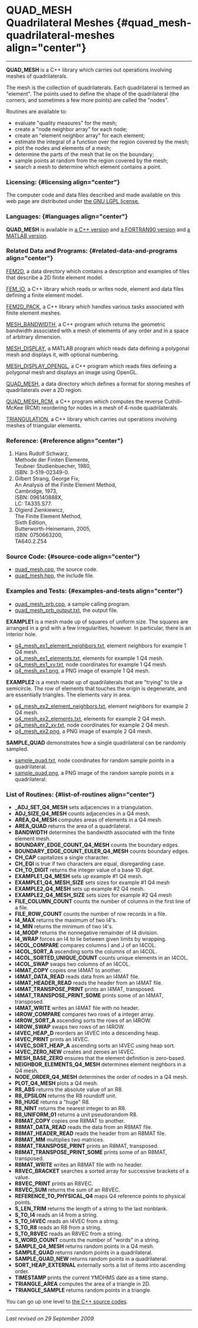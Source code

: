 QUAD\_MESH\
Quadrilateral Meshes {#quad_mesh-quadrilateral-meshes align="center"}
====================

------------------------------------------------------------------------

**QUAD\_MESH** is a C++ library which carries out operations involving
meshes of quadrilaterals.

The mesh is the collection of quadrilaterals. Each quadrilateral is
termed an "element". The points used to define the shape of the
quadrilateral (the corners, and sometimes a few more points) are called
the "nodes".

Routines are available to:

-   evaluate "quality measures" for the mesh;
-   create a "node neighbor array" for each node;
-   create an "element neighbor array" for each element;
-   estimate the integral of a function over the region covered by the
    mesh;
-   plot the nodes and elements of a mesh;
-   determine the parts of the mesh that lie on the boundary;
-   sample points at random from the region covered by the mesh;
-   search a mesh to determine which element contains a point.

### Licensing: {#licensing align="center"}

The computer code and data files described and made available on this
web page are distributed under [the GNU LGPL
license.](../../txt/gnu_lgpl.txt)

### Languages: {#languages align="center"}

**QUAD\_MESH** is available in [a C++
version](../../cpp_src/quad_mesh/quad_mesh.html) and [a FORTRAN90
version](../../f_src/quad_mesh/quad_mesh.html) and [a MATLAB
version](../../m_src/quad_mesh/quad_mesh.html).

### Related Data and Programs: {#related-data-and-programs align="center"}

[FEM2D](../../data/fem2d/fem2d.html), a data directory which contains a
description and examples of files that describe a 2D finite element
model.

[FEM\_IO](../../cpp_src/fem_io/fem_io.html), a C++ library which reads
or writes node, element and data files defining a finite element model.

[FEM2D\_PACK](../../cpp_src/fem2d_pack/fem2d_pack.html), a C++ library
which handles various tasks associated with finite element meshes.

[MESH\_BANDWIDTH](../../cpp_src/mesh_bandwidth/mesh_bandwidth.html), a
C++ program which returns the geometric bandwidth associated with a mesh
of elements of any order and in a space of arbitrary dimension.

[MESH\_DISPLAY](../../m_src/mesh_display/mesh_display.html), a MATLAB
program which reads data defining a polygonal mesh and displays it, with
optional numbering.

[MESH\_DISPLAY\_OPENGL](../../cpp_src/mesh_display_opengl/mesh_display_opengl.html),
a C++ program which reads files defining a polygonal mesh and displays
an image using OpenGL.

[QUAD\_MESH](../../data/quad_mesh/quad_mesh.html), a data directory
which defines a format for storing meshes of quadrilaterals over a 2D
region.

[QUAD\_MESH\_RCM](../../cpp_src/quad_mesh_rcm/quad_mesh_rcm.html), a C++
program which computes the reverse Cuthill-McKee (RCM) reordering for
nodes in a mesh of 4-node quadrilaterals.

[TRIANGULATION](../../cpp_src/triangulation/triangulation.html), a C++
library which carries out operations involving meshes of triangular
elements.

### Reference: {#reference align="center"}

1.  Hans Rudolf Schwarz,\
    Methode der Finiten Elemente,\
    Teubner Studienbuecher, 1980,\
    ISBN: 3-519-02349-0.
2.  Gilbert Strang, George Fix,\
    An Analysis of the Finite Element Method,\
    Cambridge, 1973,\
    ISBN: 096140888X,\
    LC: TA335.S77.
3.  Olgierd Zienkiewicz,\
    The Finite Element Method,\
    Sixth Edition,\
    Butterworth-Heinemann, 2005,\
    ISBN: 0750663200,\
    TA640.2.Z54

### Source Code: {#source-code align="center"}

-   [quad\_mesh.cpp](quad_mesh.cpp), the source code.
-   [quad\_mesh.hpp](quad_mesh.hpp), the include file.

### Examples and Tests: {#examples-and-tests align="center"}

-   [quad\_mesh\_prb.cpp](quad_mesh_prb.cpp), a sample calling program.
-   [quad\_mesh\_prb\_output.txt](quad_mesh_prb_output.txt), the output
    file.

**EXAMPLE1** is a mesh made up of squares of uniform size. The squares
are arranged in a grid with a few irregularities, however. In
particular, there is an interior hole.

-   [q4\_mesh\_ex1\_element\_neighbors.txt](q4_mesh_ex1_element_neighbors.txt),
    element neighbors for example 1 Q4 mesh.
-   [q4\_mesh\_ex1\_elements.txt](q4_mesh_ex1_elements.txt), elements
    for example 1 Q4 mesh.
-   [q4\_mesh\_ex1\_xy.txt](q4_mesh_ex1_xy.txt), node coordinates for
    example 1 Q4 mesh.
-   [q4\_mesh\_ex1.png](q4_mesh_ex1.png), a PNG image of example 1 Q4
    mesh.

**EXAMPLE2** is a mesh made up of quadrilaterals that are "trying" to
tile a semicircle. The row of elements that touches the origin is
degenerate, and are essentially triangles. The elements vary in area.

-   [q4\_mesh\_ex2\_element\_neighbors.txt](q4_mesh_ex2_element_neighbors.txt),
    element neighbors for example 2 Q4 mesh.
-   [q4\_mesh\_ex2\_elements.txt](q4_mesh_ex2_elements.txt), elements
    for example 2 Q4 mesh.
-   [q4\_mesh\_ex2\_xy.txt](q4_mesh_ex2_xy.txt), node coordinates for
    example 2 Q4 mesh.
-   [q4\_mesh\_ex2.png](q4_mesh_ex2.png), a PNG image of example 2 Q4
    mesh.

**SAMPLE\_QUAD** demonstrates how a single quadrilateral can be randomly
sampled.

-   [sample\_quad.txt](sample_quad.txt), node coordinates for random
    sample points in a quadrilateral.
-   [sample\_quad.png](sample_quad.png), a PNG image of the random
    sample points in a quadrilateral.

### List of Routines: {#list-of-routines align="center"}

-   **\_ADJ\_SET\_Q4\_MESH** sets adjacencies in a triangulation.
-   **ADJ\_SIZE\_Q4\_MESH** counts adjacencies in a Q4 mesh.
-   **AREA\_Q4\_MESH** computes areas of elements in a Q4 mesh.
-   **AREA\_QUAD** returns the area of a quadrilateral.
-   **BANDWIDTH** determines the bandwidth associated with the finite
    element mesh.
-   **BOUNDARY\_EDGE\_COUNT\_Q4\_MESH** counts the boundary edges.
-   **BOUNDARY\_EDGE\_COUNT\_EULER\_Q4\_MESH** counts boundary edges.
-   **CH\_CAP** capitalizes a single character.
-   **CH\_EQI** is true if two characters are equal, disregarding case.
-   **CH\_TO\_DIGIT** returns the integer value of a base 10 digit.
-   **EXAMPLE1\_Q4\_MESH** sets up example \#1 Q4 mesh.
-   **EXAMPLE1\_Q4\_MESH\_SIZE** sets sizes for example \#1 Q4 mesh
-   **EXAMPLE2\_Q4\_MESH** sets up example \#2 Q4 mesh.
-   **EXAMPLE2\_Q4\_MESH\_SIZE** sets sizes for example \#2 Q4 mesh
-   **FILE\_COLUMN\_COUNT** counts the number of columns in the first
    line of a file.
-   **FILE\_ROW\_COUNT** counts the number of row records in a file.
-   **I4\_MAX** returns the maximum of two I4's.
-   **I4\_MIN** returns the minimum of two I4's.
-   **I4\_MODP** returns the nonnegative remainder of I4 division.
-   **I4\_WRAP** forces an I4 to lie between given limits by wrapping.
-   **I4COL\_COMPARE** compares columns I and J of an I4COL.
-   **I4COL\_SORT\_A** ascending sorts the columns of an I4COL.
-   **I4COL\_SORTED\_UNIQUE\_COUNT** counts unique elements in an I4COL.
-   **I4COL\_SWAP** swaps two columns of an I4COL.
-   **I4MAT\_COPY** copies one I4MAT to another.
-   **I4MAT\_DATA\_READ** reads data from an I4MAT file.
-   **I4MAT\_HEADER\_READ** reads the header from an I4MAT file.
-   **I4MAT\_TRANSPOSE\_PRINT** prints an I4MAT, transposed.
-   **I4MAT\_TRANSPOSE\_PRINT\_SOME** prints some of an I4MAT,
    transposed.
-   **I4MAT\_WRITE** writes an I4MAT file with no header.
-   **I4ROW\_COMPARE** compares two rows of a integer array.
-   **I4ROW\_SORT\_A** ascending sorts the rows of an I4ROW.
-   **I4ROW\_SWAP** swaps two rows of an I4ROW.
-   **I4VEC\_HEAP\_D** reorders an I4VEC into a descending heap.
-   **I4VEC\_PRINT** prints an I4VEC.
-   **I4VEC\_SORT\_HEAP\_A** ascending sorts an I4VEC using heap sort.
-   **I4VEC\_ZERO\_NEW** creates and zeroes an I4VEC.
-   **MESH\_BASE\_ZERO** ensures that the element definition is
    zero-based.
-   **NEIGHBOR\_ELEMENTS\_Q4\_MESH** determines element neighbors in a
    Q4 mesh.
-   **NODE\_ORDER\_Q4\_MESH** determines the order of nodes in a Q4
    mesh.
-   **PLOT\_Q4\_MESH** plots a Q4 mesh.
-   **R8\_ABS** returns the absolute value of an R8.
-   **R8\_EPSILON** returns the R8 roundoff unit.
-   **R8\_HUGE** returns a "huge" R8.
-   **R8\_NINT** returns the nearest integer to an R8.
-   **R8\_UNIFORM\_01** returns a unit pseudorandom R8.
-   **R8MAT\_COPY** copies one R8MAT to another.
-   **R8MAT\_DATA\_READ** reads the data from an R8MAT file.
-   **R8MAT\_HEADER\_READ** reads the header from an R8MAT file.
-   **R8MAT\_MM** multiplies two matrices.
-   **R8MAT\_TRANSPOSE\_PRINT** prints an R8MAT, transposed.
-   **R8MAT\_TRANSPOSE\_PRINT\_SOME** prints some of an R8MAT,
    transposed.
-   **R8MAT\_WRITE** writes an R8MAT file with no header.
-   **R8VEC\_BRACKET** searches a sorted array for successive brackets
    of a value.
-   **R8VEC\_PRINT** prints an R8VEC.
-   **R8VEC\_SUM** returns the sum of an R8VEC.
-   **REFERENCE\_TO\_PHYSICAL\_Q4** maps Q4 reference points to physical
    points.
-   **S\_LEN\_TRIM** returns the length of a string to the last
    nonblank.
-   **S\_TO\_I4** reads an I4 from a string.
-   **S\_TO\_I4VEC** reads an I4VEC from a string.
-   **S\_TO\_R8** reads an R8 from a string.
-   **S\_TO\_R8VEC** reads an R8VEC from a string.
-   **S\_WORD\_COUNT** counts the number of "words" in a string.
-   **SAMPLE\_Q4\_MESH** returns random points in a Q4 mesh.
-   **SAMPLE\_QUAD** returns random points in a quadrilateral.
-   **SAMPLE\_QUAD\_NEW** returns random points in a quadrilateral.
-   **SORT\_HEAP\_EXTERNAL** externally sorts a list of items into
    ascending order.
-   **TIMESTAMP** prints the current YMDHMS date as a time stamp.
-   **TRIANGLE\_AREA** computes the area of a triangle in 2D.
-   **TRIANGLE\_SAMPLE** returns random points in a triangle.

You can go up one level to [the C++ source codes](../cpp_src.html).

------------------------------------------------------------------------

*Last revised on 29 September 2009.*
